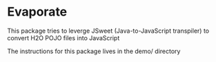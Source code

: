 # Evaporate

This package tries to leverge JSweet (Java-to-JavaScript transpiler) to convert H2O POJO files into JavaScript

The instructions for this package lives in the demo/ directory
